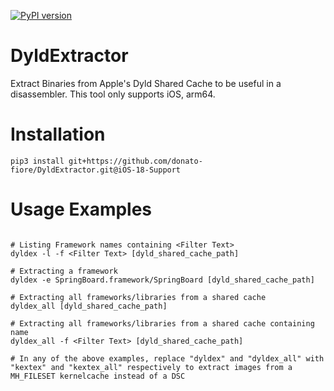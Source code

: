 [![PyPI version](https://badge.fury.io/py/dyldextractor.svg)](https://badge.fury.io/py/dyldextractor)
# DyldExtractor
Extract Binaries from Apple's Dyld Shared Cache to be useful in a disassembler. This tool only supports iOS, arm64.

# Installation

```
pip3 install git+https://github.com/donato-fiore/DyldExtractor.git@iOS-18-Support
```

# Usage Examples

```

# Listing Framework names containing <Filter Text>
dyldex -l -f <Filter Text> [dyld_shared_cache_path]

# Extracting a framework
dyldex -e SpringBoard.framework/SpringBoard [dyld_shared_cache_path]

# Extracting all frameworks/libraries from a shared cache
dyldex_all [dyld_shared_cache_path]

# Extracting all frameworks/libraries from a shared cache containing name
dyldex_all -f <Filter Text> [dyld_shared_cache_path]

# In any of the above examples, replace "dyldex" and "dyldex_all" with "kextex" and "kextex_all" respectively to extract images from a MH_FILESET kernelcache instead of a DSC

```
